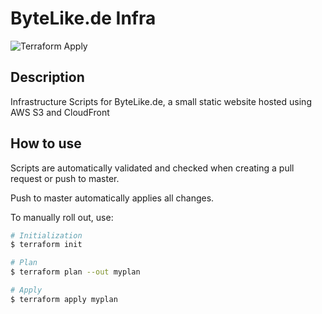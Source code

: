 # ByteLike.de Infra

![Terraform Apply](https://github.com/dontpanic42/bytelike-de-infra/workflows/Terraform%20Apply/badge.svg)

## Description

Infrastructure Scripts for ByteLike.de, a small static website hosted using AWS S3 and CloudFront

## How to use

Scripts are automatically validated and checked when creating a pull request or push to master.

Push to master automatically applies all changes.

To manually roll out, use:

```bash
# Initialization
$ terraform init

# Plan
$ terraform plan --out myplan

# Apply
$ terraform apply myplan
```
